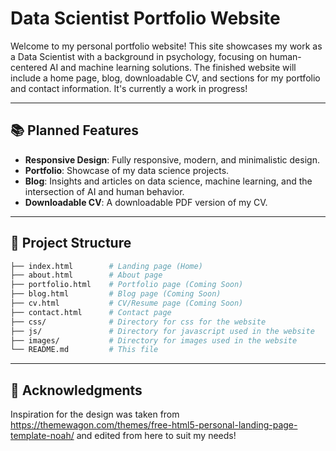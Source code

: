 # Data Scientist Portfolio Website

Welcome to my personal portfolio website! This site showcases my work as a Data Scientist with a background in psychology, focusing on human-centered AI and machine learning solutions. The finished website will include a home page, blog, downloadable CV, and sections for my portfolio and contact information. It's currently a work in progress!

---

## 📚 Planned Features

- **Responsive Design**: Fully responsive, modern, and minimalistic design.
- **Portfolio**: Showcase of my data science projects.
- **Blog**: Insights and articles on data science, machine learning, and the intersection of AI and human behavior.
- **Downloadable CV**: A downloadable PDF version of my CV.

---

## 📂 Project Structure

```bash
├── index.html        # Landing page (Home)
├── about.html        # About page
├── portfolio.html    # Portfolio page (Coming Soon)
├── blog.html         # Blog page (Coming Soon)
├── cv.html           # CV/Resume page (Coming Soon)
├── contact.html      # Contact page
├── css/              # Directory for css for the website
├── js/               # Directory for javascript used in the website
├── images/           # Directory for images used in the website
└── README.md         # This file
```
---


## 🙌 Acknowledgments
Inspiration for the design was taken from https://themewagon.com/themes/free-html5-personal-landing-page-template-noah/ and edited from here to suit my needs!
